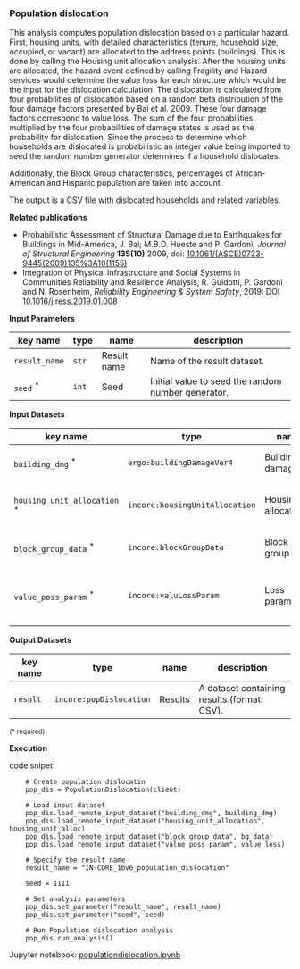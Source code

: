 ### Population dislocation

This analysis computes population dislocation based on a particular hazard. First, housing units, with detailed characteristics 
(tenure, household size, occupied, or vacant) are allocated to the address points (buildings). This is done by calling the Housing unit allocation analysis.
After the housing units are allocated, the hazard event defined by calling Fragility and Hazard services would determine 
the value loss for each structure which would be the input for the dislocation calculation. The dislocation is calculated 
from four probabilities of dislocation based on a random beta distribution of the four damage factors presented by Bai et al. 2009. 
These four damage factors correspond to value loss. The sum of the four probabilities multiplied by the four probabilities 
of damage states is used as the probability for dislocation. Since the process to determine which households are dislocated 
is probabilistic an integer value being imported to seed the random number generator determines if a household dislocates.

Additionally, the Block Group characteristics, percentages of African-American and Hispanic population are taken into account. 

The output is a CSV file with dislocated households and related variables.

**Related publications**

* Probabilistic Assessment of Structural Damage due to Earthquakes for Buildings in Mid-America, J. Bai; M.B.D. Hueste and P. Gardoni, *Journal of Structural Engineering* **135(10)** 2009, doi: [10.1061/(ASCE)0733-9445(2009)135%3A10(1155)](https://ascelibrary.org/doi/10.1061/%28ASCE%290733-9445%282009%29135%3A10%281155%29)
* Integration of Physical Infrastructure and Social Systems in Communities Reliability and Resilience Analysis, R. Guidotti, P. Gardoni and N. Rosenheim, *Reliability Engineering & System Safety*, 2019: DOI [10.1016/j.ress.2019.01.008](https://app.dimensions.ai/details/publication/pub.1111322263?and_facet_journal=jour.1158471)

**Input Parameters**

key name | type | name | description
--- | --- | --- | ---
`result_name` | `str` | Result name |  Name of the result dataset.
`seed` <sup>*</sup> | `int` | Seed | Initial value to seed the random number generator.

**Input Datasets**

key name | type | name | description
--- | --- | --- | ---
`building_dmg` <sup>*</sup> | `ergo:buildingDamageVer4` | Building damage | A building damage dataset.
`housing_unit_allocation` <sup>*</sup> | `incore:housingUnitAllocation` | Housing allocation | A housing unit allocation dataset.
`block_group_data` <sup>*</sup> | `incore:blockGroupData` | Block group data | A racial distribution dataset.
`value_poss_param` <sup>*</sup> | `incore:valuLossParam` | Loss parameters | A table with value loss beta distribution parameters.
                    
**Output Datasets** 

key name | type | name | description
--- | --- | --- | ---
`result` | `incore:popDislocation` | Results | A dataset containing results (format: CSV).

<small>(* required)</small>

**Execution**

code snipet:

```
    # Create population dislocatin
    pop_dis = PopulationDislocation(client)

    # Load input dataset
    pop_dis.load_remote_input_dataset("building_dmg", building_dmg)
    pop_dis.load_remote_input_dataset("housing_unit_allocation", housing_unit_alloc)
    pop_dis.load_remote_input_dataset("block_group_data", bg_data)
    pop_dis.load_remote_input_dataset("value_poss_param", value_loss)

    # Specify the result name
    result_name = "IN-CORE_1bv6_population_dislocation"

    seed = 1111

    # Set analysis parameters
    pop_dis.set_parameter("result_name", result_name)
    pop_dis.set_parameter("seed", seed)

    # Run Population dislocation analysis
    pop_dis.run_analysis()
```

Jupyter notebook: [populationdislocation.ipynb](https://github.com/IN-CORE/incore-docs/blob/master/notebooks/populationdislocation.ipynb)
